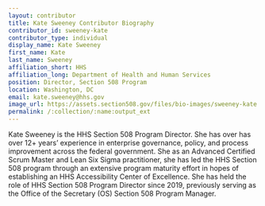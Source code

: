 ```yaml
---
layout: contributor
title: Kate Sweeney Contributor Biography
contributor_id: sweeney-kate
contributor_type: individual
display_name: Kate Sweeney
first_name: Kate
last_name: Sweeney
affiliation_short: HHS
affiliation_long: Department of Health and Human Services
position: Director, Section 508 Program
location: Washington, DC
email: kate.sweeney@hhs.gov
image_url: https://assets.section508.gov/files/bio-images/sweeney-kate.png
permalink: /:collection/:name:output_ext
---
```

Kate Sweeney is the HHS Section 508 Program Director. She has over has over 12+ years’ experience in enterprise governance, policy, and process improvement across the federal government. She as an Advanced Certified Scrum Master and Lean Six Sigma practitioner, she has led the HHS Section 508 program through an extensive program maturity effort in hopes of establishing an HHS Accessibility Center of Excellence. She has held the role of HHS Section 508 Program Director since 2019, previously serving as the Office of the Secretary (OS) Section 508 Program Manager.